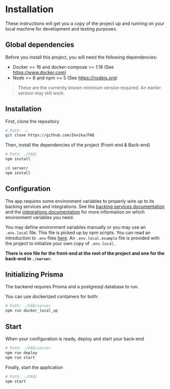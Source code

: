# Installation

These instructions will get you a copy of the project up and running on your local machine for development and testing purposes.

## Global dependencies

Before you install this project, you will need the following dependencies:

- Docker >= 16 and docker-compose >= 1.18 (See https://www.docker.com)
- Node >= 8 and npm >= 5 (See https://nodejs.org)

> These are the currently known minimum version required. An earlier version may still work.

## Installation

First, clone the repository

```bash
# Path: ./
git clone https://github.com/Zenika/FAQ
```

Then, install the dependencies of the project (Front-end & Back-end)

```bash
# Path: ./FAQ/
npm install

cd server/
npm install
```

## Configuration

The app requires some environment variables to properly wire up to its backing services and integrations. See the [backing services documentation](/docs/backing_services.md) and the [integrations documentation](/docs/integrations.md) for more information on which environment variables you need.

You may define environment variables manually or you may use an `.env.local` file. This file is picked up by npm scripts. You can read an introduction to `.env` files [here](https://www.npmjs.com/package/dotenv). An `.env.local.example` file is provided with the project to initialize your own copy of `.env.local`.

**There is one file for the front-end at the root of the project and one for the back-end in `./server`.**

## Initializing Prisma

The backend requires Prisma and a postgresql database to run.

You can use dockerized containers for both:

```bash
# Path: ./FAQ/server
npm run docker_local_up
```

## Start

When your configuration is ready, deploy and start your back-end

```bash
# Path: ./FAQ/server
npm run deploy
npm run start
```

Finally, start the application

```bash
# Path: ./FAQ/
npm start
```
